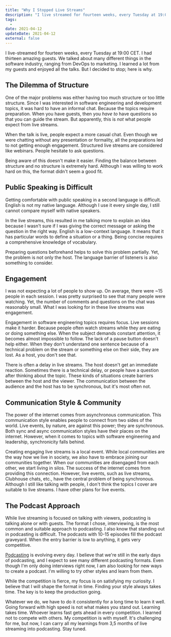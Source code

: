 ```yaml
---
title: "Why I Stopped Live Streams"
description: "I live streamed for fourteen weeks, every Tuesday at 19:00 CET. I had thirteen amazing guests. We talked about many different things in the software industry, ranging from DevOps to marketing. I learned a lot from my guests and enjoyed all the talks. "
tags:
  -
date: 2021-04-12
updateDate: 2021-04-12
external: false
---
```


I live-streamed for fourteen weeks, every Tuesday at 19:00 CET. I had thirteen amazing guests. We talked about many different things in the software industry, ranging from DevOps to marketing. I learned a lot from my guests and enjoyed all the talks. But I decided to stop; here is why.

## The Dilemma of Structure

One of the major problems was either having too much structure or too little structure. Since I was interested in software engineering and development topics, it was hard to have an informal chat. Because the topics require preparation. When you have guests, then you _have to_ have questions so that you can guide the stream. But apparently, this is _not_ what people expect from live streams.

When the talk is live, people expect a more casual chat. Even though we were chatting without any presentation or formality, all the preparations led to not getting enough engagement. Structured live streams are considered like webinars. People hesitate to ask questions.

Being aware of this doesn't make it easier. Finding the balance between structure and no structure is extremely hard. Although I was willing to work hard on this, the format didn't seem a good fit.

## Public Speaking is Difficult

Getting comfortable with public speaking in a second language is difficult. English is not my native language. Although I use it every single day, I still cannot compare myself with native speakers.

In the live streams, this resulted in me talking more to explain an idea because I wasn't sure if I was giving the correct message or asking the question in the right way. English is a low-context language. It means that it has particular words to define a situation or a thing. Being concise requires a comprehensive knowledge of vocabulary.

Preparing questions beforehand helps to solve this problem partially. Yet, the problem is not only the host. The language barrier of listeners is also something to consider.

## Engagement

I was not expecting a lot of people to show up. On average, there were ~15 people in each session. I was pretty surprised to see that many people were watching. Yet, the number of comments and questions on the chat was reasonably small. What I was looking for in these live streams was engagement.

Engagement in software engineering topics requires focus. Live sessions make it harder. Because people often watch streams while they are eating or doing something else. When the subject demands constant attention, it becomes almost impossible to follow. The lack of a pause button doesn't help either. When they don't understand one sentence because of a technical problem on the stream or something else on their side, they are lost. As a host, you don't see that.

There is often a delay in live streams. The host doesn't get an immediate reaction. Sometimes there is a technical delay, or people have a question after thinking about the topic. These kinds of situations create barriers between the host and the viewer. The communication between the audience and the host has to be synchronous, but it's most often not.

## Communication Style & Community

The power of the internet comes from asynchronous communication. This communication style enables people to connect from two sides of the world. Live events, by nature, are against this power; they are synchronous. Both sync and async communication styles have their places on the internet. However, when it comes to topics with software engineering and leadership, synchronicity falls behind.

Creating engaging live streams is a local event. While local communities are the way how we live in society, we also have to embrace joining our communities together. When our communities are disengaged from each other, we start living in silos. The success of the internet comes from providing this connection. However, live events, such as live streams, Clubhouse chats, etc., have the central problem of being synchronous. Although I still like talking with people, I don't think the topics I cover are suitable to live streams. I have other plans for live events.

## The Podcast Approach

While live streaming is focused on talking with viewers, podcasting is talking alone or with guests. The format I chose, interviewing, is the most common and suitable approach to podcasting. I also know that standing out in podcasting is difficult. The podcasts with 10-15 episodes fill the podcast graveyard. When the entry barrier is low to anything, it gets very competitive.

[Podcasting](https://mediations.candost.blog/s/podcast) is evolving every day. I believe that we're still in the early days of podcasting, and I expect to see many different podcasting formats. Even though I'm only doing interviews right now, I am also looking for new ways to create a podcast. I'm willing to try other styles and learn from them.

While the competition is fierce, my focus is on satisfying my curiosity. I believe that I will shape the format in time. Finding your style always takes time. The key is to keep the production going.

Whatever we do, we have to do it consistently for a long time to learn it well. Going forward with high speed is not what makes you stand out. Learning takes time. Whoever learns fast gets ahead in every competition. I learned not to compete with others. My competition is with myself. It's challenging for me, but now, I can carry all my learnings from 3,5 months of live streaming into podcasting. Stay tuned.